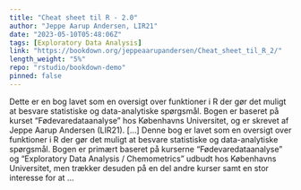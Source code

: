 ```yaml
---
title: "Cheat sheet til R - 2.0"
author: "Jeppe Aarup Andersen, LIR21"
date: "2023-05-10T05:48:06Z"
tags: [Exploratory Data Analysis]
link: "https://bookdown.org/jeppeaarupandersen/Cheat_sheet_til_R_2/"
length_weight: "5%"
repo: "rstudio/bookdown-demo"
pinned: false
---
```


Dette er en bog lavet som en oversigt over funktioner i R der gør det muligt at besvare statistiske og data-analytiske spørgsmål. Bogen er baseret på kurset “Fødevaredataanalyse” hos Københavns Universitet, og er skrevet af Jeppe Aarup Andersen (LIR21). [...] Denne bog er lavet som en oversigt over funktioner i R der gør det muligt at besvare statistiske og data-analytiske spørgsmål. Bogen er primært baseret på kurserne “Fødevaredataanalyse” og “Exploratory Data Analysis / Chemometrics” udbudt hos Københavns Universitet, men trækker desuden på en del andre kurser samt en stor interesse for at  ...
